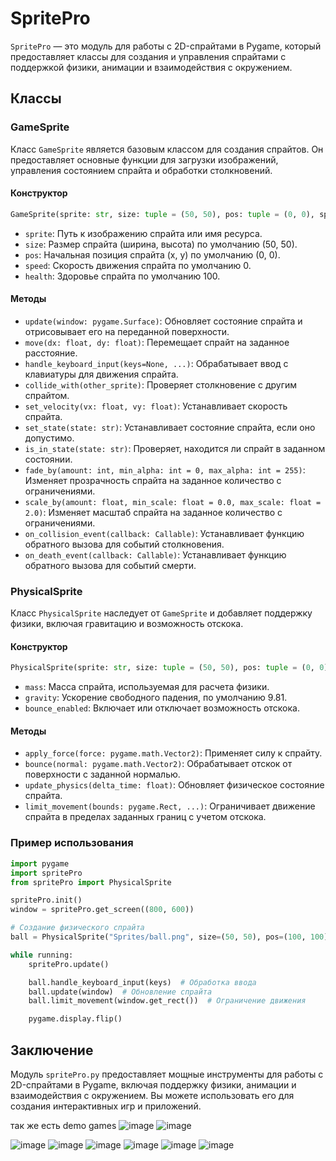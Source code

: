 # SpritePro

`SpritePro` — это модуль для работы с 2D-спрайтами в Pygame, который предоставляет классы для создания и управления спрайтами с поддержкой физики, анимации и взаимодействия с окружением.

## Классы

### GameSprite

Класс `GameSprite` является базовым классом для создания спрайтов. Он предоставляет основные функции для загрузки изображений, управления состоянием спрайта и обработки столкновений.

#### Конструктор

```python
GameSprite(sprite: str, size: tuple = (50, 50), pos: tuple = (0, 0), speed: float = 0, health: int = 100)
```

- `sprite`: Путь к изображению спрайта или имя ресурса.
- `size`: Размер спрайта (ширина, высота) по умолчанию (50, 50).
- `pos`: Начальная позиция спрайта (x, y) по умолчанию (0, 0).
- `speed`: Скорость движения спрайта по умолчанию 0.
- `health`: Здоровье спрайта по умолчанию 100.

#### Методы

- `update(window: pygame.Surface)`: Обновляет состояние спрайта и отрисовывает его на переданной поверхности.
- `move(dx: float, dy: float)`: Перемещает спрайт на заданное расстояние.
- `handle_keyboard_input(keys=None, ...)`: Обрабатывает ввод с клавиатуры для движения спрайта.
- `collide_with(other_sprite)`: Проверяет столкновение с другим спрайтом.
- `set_velocity(vx: float, vy: float)`: Устанавливает скорость спрайта.
- `set_state(state: str)`: Устанавливает состояние спрайта, если оно допустимо.
- `is_in_state(state: str)`: Проверяет, находится ли спрайт в заданном состоянии.
- `fade_by(amount: int, min_alpha: int = 0, max_alpha: int = 255)`: Изменяет прозрачность спрайта на заданное количество с ограничениями.
- `scale_by(amount: float, min_scale: float = 0.0, max_scale: float = 2.0)`: Изменяет масштаб спрайта на заданное количество с ограничениями.
- `on_collision_event(callback: Callable)`: Устанавливает функцию обратного вызова для событий столкновения.
- `on_death_event(callback: Callable)`: Устанавливает функцию обратного вызова для событий смерти.

### PhysicalSprite

Класс `PhysicalSprite` наследует от `GameSprite` и добавляет поддержку физики, включая гравитацию и возможность отскока.

#### Конструктор

```python
PhysicalSprite(sprite: str, size: tuple = (50, 50), pos: tuple = (0, 0), speed: float = 0, health: int = 100, mass: float = 1.0, gravity: float = 9.81, bounce_enabled: bool = False)
```

- `mass`: Масса спрайта, используемая для расчета физики.
- `gravity`: Ускорение свободного падения, по умолчанию 9.81.
- `bounce_enabled`: Включает или отключает возможность отскока.

#### Методы

- `apply_force(force: pygame.math.Vector2)`: Применяет силу к спрайту.
- `bounce(normal: pygame.math.Vector2)`: Обрабатывает отскок от поверхности с заданной нормалью.
- `update_physics(delta_time: float)`: Обновляет физическое состояние спрайта.
- `limit_movement(bounds: pygame.Rect, ...)`: Ограничивает движение спрайта в пределах заданных границ с учетом отскока.

### Пример использования

```python
import pygame
import spritePro
from spritePro import PhysicalSprite

spritePro.init()
window = spritePro.get_screen((800, 600))

# Создание физического спрайта
ball = PhysicalSprite("Sprites/ball.png", size=(50, 50), pos=(100, 100), speed=5, mass=1.0)

while running:
    spritePro.update()

    ball.handle_keyboard_input(keys)  # Обработка ввода
    ball.update(window)  # Обновление спрайта
    ball.limit_movement(window.get_rect())  # Ограничение движения

    pygame.display.flip()
```

## Заключение

Модуль `spritePro.py` предоставляет мощные инструменты для работы с 2D-спрайтами в Pygame, включая поддержку физики, анимации и взаимодействия с окружением. Вы можете использовать его для создания интерактивных игр и приложений. 

так же есть demo games
![image](https://github.com/user-attachments/assets/153ddc64-18d7-4d8a-b0c2-baa12b4e77bc)
![image](https://github.com/user-attachments/assets/ca405e6c-06b7-4494-8c8c-8a04fb173e8d)


![image](https://github.com/user-attachments/assets/feef0139-9605-4890-a28f-9c7f7e1f4e5a)
![image](https://github.com/user-attachments/assets/12998d5d-cf32-46c3-806b-49d9f37c1a29)
![image](https://github.com/user-attachments/assets/e8034e50-7724-4456-aaa4-ff75fa7447e5)
![image](https://github.com/user-attachments/assets/599fa2e8-e57a-4822-bebb-6b424d50fd86)
![image](https://github.com/user-attachments/assets/c7a00c20-3e8a-438e-8e84-08e260217d81)
![image](https://github.com/user-attachments/assets/43b29fbc-957a-4da0-9753-80f2a632d55e)








